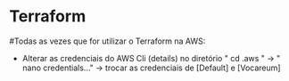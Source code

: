 # Terraform
#Todas as vezes que for utilizar o Terraform na AWS:
- Alterar as credenciais do AWS Cli (details) no diretório " cd .aws " -> " nano credentials..." -> trocar as credenciais de [Default] e [Vocareum]
